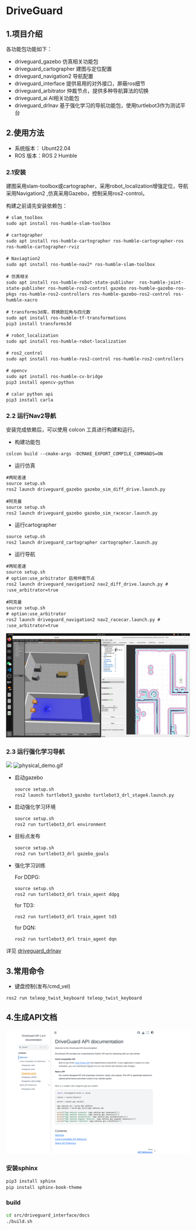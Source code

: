 
# DriveGuard

## 1.项目介绍

各功能包功能如下：
- driveguard_gazebo 仿真相关功能包
- driveguard_cartographer 建图与定位配置
- driveguard_navigation2 导航配置
- driveguard_interface  提供易用的对外接口，屏蔽ros细节
- driveguard_arbitrator  仲裁节点，提供多种导航算法的切换
- driveguard_ai AI相关功能包
- driveguard_drlnav 基于强化学习的导航功能包，使用turtlebot3作为测试平台

## 2.使用方法   

- 系统版本： Ubunt22.04
- ROS 版本：ROS 2 Humble

### 2.1安装

建图采用slam-toolbox或cartographer，采用robot_localization增强定位，导航采用Navigation2 ,仿真采用Gazebo，控制采用ros2-control。

构建之前请先安装依赖包：
```
# slam_toolbox
sudo apt install ros-humble-slam-toolbox

# cartographer 
sudo apt install ros-humble-cartographer ros-humble-cartographer-ros ros-humble-cartographer-rviz

# Naviagtion2
sudo apt install ros-humble-nav2* ros-humble-slam-toolbox

# 仿真相关
sudo apt install ros-humble-robot-state-publisher  ros-humble-joint-state-publisher ros-humble-ros2-control gazebo ros-humble-gazebo-ros-pkgs ros-humble-ros2-controllers ros-humble-gazebo-ros2-control ros-humble-xacro 

# transforms3d库，转换欧拉角与四元数
sudo apt install ros-humble-tf-transformations 
pip3 install transforms3d 

# robot_localization
sudo apt install ros-humble-robot-localization

# ros2_control
sudo apt install ros-humble-ros2-control ros-humble-ros2-controllers

# opencv
sudo apt install ros-humble-cv-bridge
pip3 install opencv-python

# calar python api
pip3 install carla
```

### 2.2 运行Nav2导航

安装完成依赖后，可以使用 colcon 工具进行构建和运行。

- 构建功能包
```
colcon build --cmake-args -DCMAKE_EXPORT_COMPILE_COMMANDS=ON
```

- 运行仿真
```
#两轮差速
source setup.sh
ros2 launch driveguard_gazebo gazebo_sim_diff_drive.launch.py 

#阿克曼
source setup.sh
ros2 launch driveguard_gazebo gazebo_sim_racecar.launch.py
```

- 运行cartographer
```
source setup.sh
ros2 launch driveguard_cartographer cartographer.launch.py
```

- 运行导航
```
#两轮差速
source setup.sh
# option:use_arbitrator 启用仲裁节点
ros2 launch driveguard_navigation2 nav2_diff_drive.launch.py # :use_arbitrator=true

#阿克曼
source setup.sh
# option:use_arbitrator
ros2 launch driveguard_navigation2 nav2_racecar.launch.py # :use_arbitrator=true
```

![sim_ackermann](media/sim_ackermann.png)

### 2.3 运行强化学习导航

<p float="left">
 <img src="src/driveguard_drlnav/media/simulation.gif" width="400">
 <img src="src/driveguard_drlnav/media/physical_demo.gif" width="216" alt="physical_demo.gif" />
</p>

- 启动gazebo
    ```
    source setup.sh
    ros2 launch turtlebot3_gazebo turtlebot3_drl_stage4.launch.py
    ```

- 启动强化学习环境
    ```
    source setup.sh
    ros2 run turtlebot3_drl environment
    ```

- 目标点发布
    ```
    source setup.sh
    ros2 run turtlebot3_drl gazebo_goals
    ```

- 强化学习训练

    For DDPG:
    ```
    source setup.sh
    ros2 run turtlebot3_drl train_agent ddpg
    ```

    for TD3:
    ```
    ros2 run turtlebot3_drl train_agent td3
    ```

    for DQN:
    ```
    ros2 run turtlebot3_drl train_agent dqn
    ```

详见 [driveguard_drlnav](src/driveguard_drlnav/README.md)

## 3.常用命令

- 键盘控制(发布/cmd_vel)
```
ros2 run teleop_twist_keyboard teleop_twist_keyboard
```

## 4.生成API文档
![API](media/API.png)
### 安装sphinx
```sh
pip3 install sphinx
pip install sphinx-book-theme
```
### build
```bash
cd src/driveguard_interface/docs
./build.sh
```